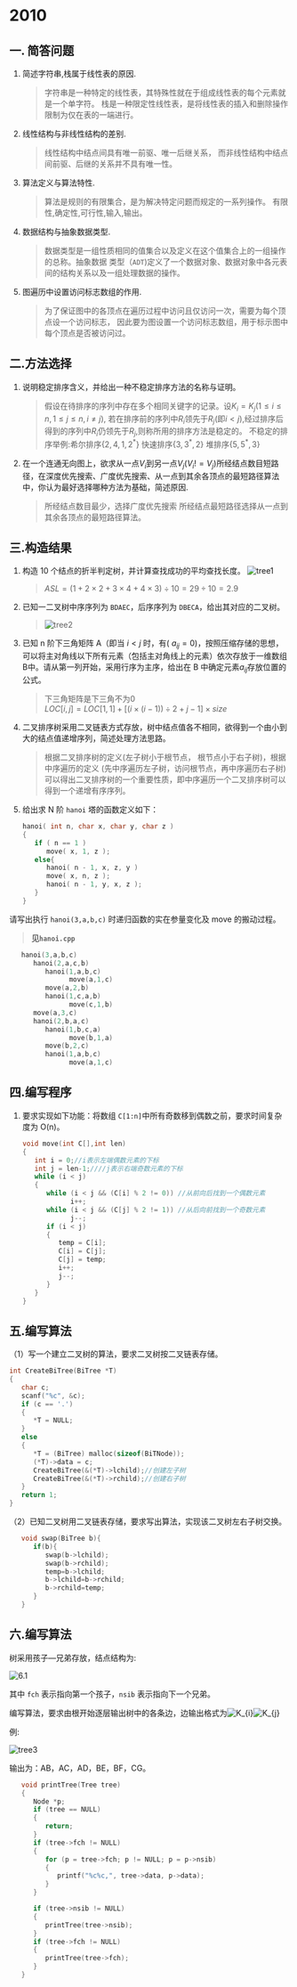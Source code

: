 # 2010

## 一. 简答问题

1. 简述字符串,栈属于线性表的原因.

   >字符串是一种特定的线性表，其特殊性就在于组成线性表的每个元素就是一个单字符。
   >栈是一种限定性线性表，是将线性表的插入和删除操作限制为仅在表的一端进行。

2. 线性结构与非线性结构的差别.

   >线性结构中结点间具有唯一前驱、唯一后继关系，
   >而非线性结构中结点间前驱、后继的关系并不具有唯一性。

3. 算法定义与算法特性.

   >算法是规则的有限集合，是为解决特定问题而规定的一系列操作。
   >有限性,确定性,可行性,输入,输出。

4. 数据结构与抽象数据类型.

   >数据类型是一组性质相同的值集合以及定义在这个值集合上的一组操作的总称。抽象数据
   >类型（`ADT`)定义了一个数据对象、数据对象中各元表间的结构关系以及一组处理数据的操作。

5. 图遍历中设置访问标志数组的作用.

   >为了保证图中的各顶点在遍历过程中访问且仅访问一次，需要为每个顶点设一个访问标志，
   >因此要为图设置一个访问标志数组，用于标示图中每个顶点是否被访问过。

## 二.方法选择

1. 说明稳定排序含义，并给出一种不稳定排序方法的名称与证明。

   >假设在待排序的序列中存在多个相同关键字的记录。设$K_i=K_j$($1 \leq i \leq n,1 \leq j \leq n,i \neq j$),
   >若在排序前的序列中$R_i$领先于$R_j$(即$i<j$),经过排序后得到的序列中$R_i$仍领先于$R_j$,则称所用的排序方法是稳定的。
   >不稳定的排序举例:希尔排序$\left\{2,4,1,2^*\right\}$ 快速排序$\left\{3,3^*,2\right\}$
   >堆排序$\left\{5,5^*,3\right\}$

2. 在一个连通无向图上，欲求从一点$V_{i}$到另一点$V_{j}$($V_{i}!=V_{j}$)所经结点数目短路径，在深度优先搜索、广度优先搜索、从一点到其余各顶点的最短路径算法中，你认为最好选择哪种方法为基础，简述原因.

   >所经结点数目最少，选择广度优先搜索
   >所经结点最短路径选择从一点到其余各顶点的最短路径算法。

## 三.构造结果

1. 构造 10 个结点的折半判定树，并计算查找成功的平均查找长度。
   ![tree1](tree1.png)

   >$ASL=(1+2\times2+3\times4+4\times3)\div10=29\div10=2.9$

2. 已知一二叉树中序序列为 `BDAEC`，后序序列为 `DBECA`，给出其对应的二叉树。

   >![tree2](tree2.png)

3. 已知 n 阶下三角矩阵 A（即当 $i<j$ 时，有( $a_{ij}=0$)，按照压缩存储的思想，可以将主对角线以下所有元素（包括主对角线上的元素）依次存放于一维数组B中。请从第一列开始，采用行序为主序，给出在 B 中确定元素$a_{ij}$存放位置的公式。

   >下三角矩阵是下三角不为0  
   >$LOC[i,j]=LOC[1,1]+[(i\times(i-1))\div2+j-1]\times size$

4. 二叉排序树采用二叉链表方式存放，树中结点值各不相同，欲得到一个由小到大的结点值递增序列，简述处理方法思路。

   >根据二叉排序树的定义(左子树小于根节点， 根节点小于右子树)，根据中序遍历的定义
   >(先中序遍历左子树，访问根节点，再中序遍历右子树)可以得出二叉排序树的一个重要性质，即中序遍历一个二叉排序树可以得到一个递增有序序列。

5. 给出求 N 阶 `hanoi` 塔的函数定义如下：

   ```c
   hanoi( int n, char x, char y, char z )
   {
      if ( n == 1 )
         move( x, 1, z );
      else{
         hanoi( n - 1, x, z, y )
         move( x, n, z );
         hanoi( n - 1, y, x, z );
      }
   }
   ```

请写出执行 `hanoi(3,a,b,c)` 时递归函数的实在参量变化及 move 的搬动过程。

   >**见`hanoi.cpp`**

   ```c
      hanoi(3,a,b,c)
         hanoi(2,a,c,b)
            hanoi(1,a,b,c)
                  move(a,1,c)
            move(a,2,b)
            hanoi(1,c,a,b)
                  move(c,1,b)
         move(a,3,c)
         hanoi(2,b,a,c)
            hanoi(1,b,c,a)
                  move(b,1,a)
            move(b,2,c)
            hanoi(1,a,b,c)
                  move(a,1,c)
   ```

## 四.编写程序

1. 要求实现如下功能：将数组 `C[1:n]`中所有奇数移到偶数之前，要求时间复杂度为 O(n)。

   ```c
   void move(int C[],int len)
   {
      int i = 0;//i表示左端偶数元素的下标
      int j = len-1;////j表示右端奇数元素的下标
      while (i < j)
      {
         while (i < j && (C[i] % 2 != 0)) //从前向后找到一个偶数元素
               i++;
         while (i < j && (C[j] % 2 != 1)) //从后向前找到一个奇数元素
               j--;
         if (i < j)
         {
            temp = C[i];
            C[i] = C[j];
            C[j] = temp;
            i++;
            j--;
         }
      }
   }
   ```

## 五.编写算法

（1）写一个建立二叉树的算法，要求二叉树按二叉链表存储。

   ```c
   int CreateBiTree(BiTree *T)
   {
      char c;
      scanf("%c", &c);
      if (c == '.')
      {
         *T = NULL;
      }
      else
      {
         *T = (BiTree) malloc(sizeof(BiTNode));
         (*T)->data = c;
         CreateBiTree(&(*T)->lchild);//创建左子树
         CreateBiTree(&(*T)->rchild);//创建右子树
      }
      return 1;
   }

   ```

（2）已知二叉树用二叉链表存储，要求写出算法，实现该二叉树左右子树交换。

   ```c
      void swap(BiTree b){
         if(b){
            swap(b->lchild);
            swap(b->rchild);
            temp=b->lchild;
            b->lchild=b->rchild;
            b->rchild=temp;
         }
      }
   ```

## 六.编写算法

树采用孩子—兄弟存放，结点结构为:

![6.1](6.1.png)

其中 `fch` 表示指向第一个孩子，`nsib` 表示指向下一个兄弟。

编写算法，要求由根开始逐层输出树中的各条边，边输出格式为![$K_{i}$](http://latex.codecogs.com/gif.latex?K_{i})![$K_{j}$](http://latex.codecogs.com/gif.latex?K_{j})


例:

![tree3](tree3.png)

输出为：AB，AC，AD，BE，BF，CG。

   ```c
      void printTree(Tree tree)
      {
         Node *p;
         if (tree == NULL)
         {
            return;
         }
         if (tree->fch != NULL)
         {
            for (p = tree->fch; p != NULL; p = p->nsib)
            {
               printf("%c%c,", tree->data, p->data);
            }
         }

         if (tree->nsib != NULL)
         {
            printTree(tree->nsib);
         }
         if (tree->fch != NULL)
         {
            printTree(tree->fch);
         }
      }
   ```
